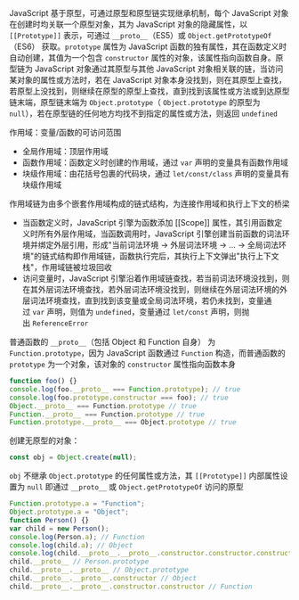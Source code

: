 JavaScript 基于原型，可通过原型和原型链实现继承机制，每个 JavaScript 对象在创建时均关联一个原型对象，其为 JavaScript 对象的隐藏属性，以 `[[Prototype]]` 表示，可通过 `__proto__`（ES5）或 `Object.getPrototypeOf`（ES6） 获取。`prototype` 属性为 JavaScript 函数的独有属性，其在函数定义时自动创建，其值为一个包含 `constructor` 属性的对象，该属性指向函数自身。原型链为 JavaScript 对象通过其原型与其他 JavaScript 对象相关联的链，当访问某对象的属性或方法时，若在 JavaScript 对象本身没找到，则在其原型上查找，若原型上没找到，则继续在原型的原型上查找，直到找到该属性或方法或到达原型链末端，原型链末端为 `Object.prototype`（ `Object.prototype` 的原型为 `null`），若在原型链的任何地方均找不到指定的属性或方法，则返回 `undefined`

作用域：变量/函数的可访问范围

- 全局作用域：顶层作用域
- 函数作用域：函数定义时创建的作用域，通过 `var` 声明的变量具有函数作用域
- 块级作用域：由花括号包裹的代码块，通过 `let/const/class` 声明的变量具有块级作用域

作用域链为由多个嵌套作用域构成的链式结构，为连接作用域和执行上下文的桥梁

* 当函数定义时，JavaScript 引擎为函数添加 [[Scope]] 属性，其引用函数定义时所有外层作用域，当函数调用时，JavaScript 引擎创建当前函数的词法环境并绑定外层引用，形成"当前词法环境 → 外层词法环境 → ... → 全局词法环境"的链式结构即作用域链，函数执行完后，其执行上下文弹出"执行上下文栈"，作用域链被垃圾回收
* 访问变量时，JavaScript 引擎沿着作用域链查找，若当前词法环境没找到，则在其外层词法环境查找，若外层词法环境没找到，则继续在外层词法环境的外层词法环境查找，直到找到该变量或全局词法环境，若仍未找到，变量通过 `var` 声明，则值为 `undefined`，变量通过 `let/const` 声明，则抛出 `ReferenceError`

普通函数的 `__proto__`（包括 Object 和 Function 自身） 为 `Function.prototype`，因为 JavaScript 函数通过 `Function` 构造，而普通函数的 `prototype` 为一个对象，该对象的 `constructor` 属性指向函数本身

```js
function foo() {}
console.log(foo.__proto__ === Function.prototype); // true
console.log(foo.prototype.constructor === foo); // true
Object.__proto__ === Function.prototype // true
Function.__proto__ === Function.prototype // true
Function.prototype.__proto__ === Object.prototype // true 
```

创建无原型的对象：

```js
const obj = Object.create(null);
```

`obj` 不继承 `Object.prototype` 的任何属性或方法，其 `[[Prototype]]` 内部属性设置为 `null` 即通过 `__proto__` 或 `Object.getPrototypeOf` 访问的原型

```js
Function.prototype.a = "Function";
Object.prototype.a = "Object";
function Person() {}
var child = new Person();
console.log(Person.a); // Function
console.log(child.a); // Object
console.log(child.__proto__.__proto__.constructor.constructor.constructor); // [Function: Function]
child.__proto__ // Person.prototype
child.__proto__.__proto__ // Object.prototype
child.__proto__.__proto__.constructor // Object
child.__proto__.__proto__.constructor.constructor // Function
```
